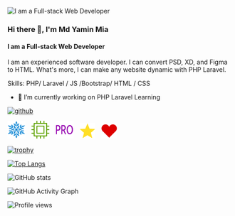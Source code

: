 ![I am a Full-stack Web Developer](https://scontent.fcgp17-1.fna.fbcdn.net/v/t39.30808-6/298612775_1032178847559134_5649362215551018172_n.jpg?_nc_cat=111&ccb=1-7&_nc_sid=e3f864&_nc_ohc=hZ8OvA-_7LQAX-7Ad_R&_nc_oc=AQlHzB0MW6bnmCTr0ybFYH3MQVMrzDKDAdt7uMnQgXqTH0fFyikBZr0-EPkaMUy4hEY&_nc_ht=scontent.fcgp17-1.fna&oh=00_AT-hMdQg8Goslcoi64ZPNoFalycBHVByQsNnepZPdhDKCA&oe=62F72249)
### Hi there 👋, I'm Md Yamin Mia
#### I am a Full-stack Web Developer

I am an experienced software developer. I can convert PSD, XD, and Figma to HTML. What's more, I can make any website dynamic with PHP Laravel.

Skills: PHP/ Laravel / JS /Bootstrap/ HTML / CSS

- 🔭 I’m currently working on PHP Laravel Learning 


[<img src='https://cdn.jsdelivr.net/npm/simple-icons@3.0.1/icons/github.svg' alt='github' height='40'>](https://github.com/activeyamin)  

<a href='https://archiveprogram.github.com/'><img src='https://raw.githubusercontent.com/acervenky/animated-github-badges/master/assets/acbadge.gif' width='40' height='40'></a> <a href='https://docs.github.com/en/developers'><img src='https://raw.githubusercontent.com/acervenky/animated-github-badges/master/assets/devbadge.gif' width='40' height='40'></a> <a href='https://github.com/pricing'><img src='https://raw.githubusercontent.com/acervenky/animated-github-badges/master/assets/pro.gif' width='40' height='40'></a> <a href='https://stars.github.com/'><img src='https://raw.githubusercontent.com/acervenky/animated-github-badges/master/assets/starbadge.gif' width='35' height='35'></a> <a href='https://docs.github.com/en/github/supporting-the-open-source-community-with-github-sponsors'><img src='https://raw.githubusercontent.com/acervenky/animated-github-badges/master/assets/sponsorbadge.gif' width='35' height='35'></a> 

[![trophy](https://github-profile-trophy.vercel.app/?username=activeyamin)](https://github.com/ryo-ma/github-profile-trophy)

[![Top Langs](https://github-readme-stats.vercel.app/api/top-langs/?username=activeyamin)](https://github.com/anuraghazra/github-readme-stats)

![GitHub stats](https://github-readme-stats.vercel.app/api?username=activeyamin&show_icons=true&count_private=true)  

![GitHub Activity Graph](https://activity-graph.herokuapp.com/graph?username=activeyamin)  

![Profile views](https://gpvc.arturio.dev/activeyamin)  
